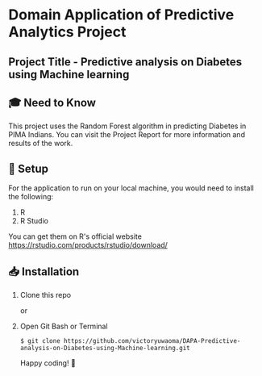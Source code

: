 # Domain Application of Predictive Analytics Project
## Project Title - Predictive analysis on Diabetes using Machine learning

## 🎓 Need to Know
This project uses the Random Forest algorithm in predicting Diabetes in PIMA Indians. You can visit the Project Report for more information and results of the work.

## 🚀  Setup
For the application to run on your local machine, you would need to install the following:
1. R 
2. R Studio

You can get them on R's official website https://rstudio.com/products/rstudio/download/

## 📥 Installation
1. Clone this repo

      or

2. Open Git Bash or Terminal

       $ git clone https://github.com/victoryuwaoma/DAPA-Predictive-analysis-on-Diabetes-using-Machine-learning.git
       
   Happy coding! 💙
